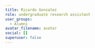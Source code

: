 ```yaml
---
title: Ricardo Gonzalez
role: undergraduate research assistant
user_groups:
  - Alumni
avatar_filename: avatar
social: []
superuser: false
---
```

